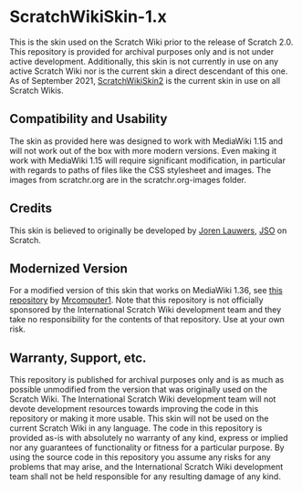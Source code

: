 # ScratchWikiSkin-1.x
This is the skin used on the Scratch Wiki prior to the release of Scratch 2.0.
This repository is provided for archival purposes only and is not under active development.
Additionally, this skin is not currently in use on any active Scratch Wiki nor is the current skin a direct descendant of this one.
As of September 2021, [ScratchWikiSkin2](https://github.com/InternationalScratchWiki/ScratchWikiSkin2) is the current skin in use on all Scratch Wikis.

## Compatibility and Usability
The skin as provided here was designed to work with MediaWiki 1.15 and will not work out of the box with more modern versions.
Even making it work with MediaWiki 1.15 will require significant modification, in particular with regards to paths of files like the CSS stylesheet and images.
The images from scratchr.org are in the scratchr.org-images folder.

## Credits
This skin is believed to originally be developed by [Joren Lauwers](https://github.com/jorenl), [JSO](https://scratch.mit.edu/users/JSO/) on Scratch.

## Modernized Version
For a modified version of this skin that works on MediaWiki 1.36, see [this repository](https://github.com/Mrcomputer1/ScratchWikiSkin-1.x-Updated) by [Mrcomputer1](https://github.com/Mrcomputer1/).
Note that this repository is not officially sponsored by the International Scratch Wiki development team and they take no responsibility for the contents of that repository. Use at your own risk.

## Warranty, Support, etc.
This repository is published for archival purposes only and is as much as possible unmodified from the version that was originally used on the Scratch Wiki.
The International Scratch Wiki development team will not devote development resources towards improving the code in this repository or making it more usable.
This skin will not be used on the current Scratch Wiki in any language.
The code in this repository is provided as-is with absolutely no warranty of any kind, express or implied nor any guarantees of functionality or fitness for a particular purpose.
By using the source code in this repository you assume any risks for any problems that may arise, and the International Scratch Wiki development team shall not be held responsible for any resulting damage of any kind.
